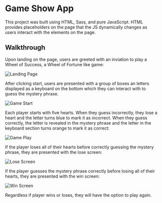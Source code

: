 # Game Show App

This project was built using HTML, Sass, and pure JavaScript. HTML provides placeholders on the page that the JS dynamically changes as users interact with the elements on the page.  

## Walkthrough
Upon landing on the page, users are greeted with an inviation to play a Wheel of Success, a Wheel of Fortune like game:

![Landing Page](https://drive.google.com/uc?id=1K0NFjJ3WBM6tB6FX_9NanAPNNEXo_bdl&sz=600)

After clicking start, users are presented with a group of boxes an letters displayed as a keyboard on the bottom which they can interact with to guess the mystery phrase.

![Game Start](https://drive.google.com/uc?id=1Qc5D82e_FLMlBrNQR2-S9_C6wDnhgZ_J&sz=600)

Each player starts with five hearts. When they guess incorrectly, they lose a heart and the letter turns blue to mark it as incorrect. When they guess correctly, the letter is revealed in the mystery phrase and the letter in the keyboard section turns orange to mark it as correct:

![Game Play](https://drive.google.com/uc?id=1iFBaYScZpaJksfcArOqvbfLkf_svQmRH&sz=600)

If the player loses all of their hearts before correctly guessing the mystery phrase, they are presented with the lose screen:

![Lose Screen](https://drive.google.com/uc?id=1W-C6LdAfvWkSgDZ-Obv1VNzwLcG9MiOp&sz=600)

If the player guesses the mystery phrase correctly before losing all of their hearts, they are presented with the win screen:

![Win Screen](https://drive.google.com/uc?id=1bx5y8sJUXHJeuMDVeQ2y9EM4jMUmfsYl&sz=600)

Regardless if player wins or loses, they will have the option to play again.
